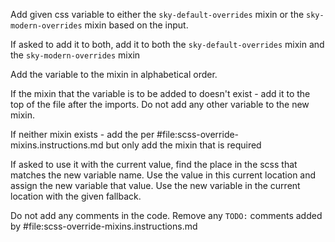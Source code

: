 Add given css variable to either the `sky-default-overrides` mixin or the `sky-modern-overrides` mixin based on the input.

If asked to add it to both, add it to both the `sky-default-overrides` mixin and the `sky-modern-overrides` mixin

Add the variable to the mixin in alphabetical order.

If the mixin that the variable is to be added to doesn't exist - add it to the top of the file after the imports. Do not add any other variable to the new mixin.

If neither mixin exists - add the per #file:scss-override-mixins.instructions.md but only add the mixin that is required

If asked to use it with the current value, find the place in the scss that matches the new variable name.
Use the value in this current location and assign the new variable that value.
Use the new variable in the current location with the given fallback.

Do not add any comments in the code.
Remove any `TODO:` comments added by #file:scss-override-mixins.instructions.md

